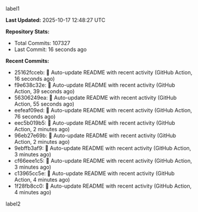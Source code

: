 
label1 
<!-- ACTIVITY_START -->
**Last Updated:** 2025-10-17 12:48:27 UTC

**Repository Stats:**
- Total Commits: 107327
- Last Commit: 16 seconds ago

**Recent Commits:**
- 25162fcceb: 🤖 Auto-update README with recent activity (GitHub Action, 16 seconds ago)
- f9e638c32e: 🤖 Auto-update README with recent activity (GitHub Action, 39 seconds ago)
- 56306249ea: 🤖 Auto-update README with recent activity (GitHub Action, 55 seconds ago)
- eefeaf09ed: 🤖 Auto-update README with recent activity (GitHub Action, 76 seconds ago)
- eec5b019b5: 🤖 Auto-update README with recent activity (GitHub Action, 2 minutes ago)
- 96eb27e69b: 🤖 Auto-update README with recent activity (GitHub Action, 2 minutes ago)
- 9ebffb3af9: 🤖 Auto-update README with recent activity (GitHub Action, 3 minutes ago)
- cf66eee1c5: 🤖 Auto-update README with recent activity (GitHub Action, 3 minutes ago)
- c13965cc5e: 🤖 Auto-update README with recent activity (GitHub Action, 4 minutes ago)
- 1f28fb8cc0: 🤖 Auto-update README with recent activity (GitHub Action, 4 minutes ago)
<!-- ACTIVITY_END -->

label2
